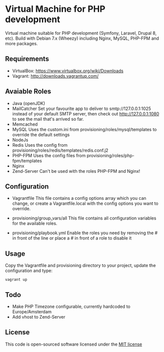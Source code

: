 # Virtual Machine for PHP development

Virtual machine suitable for PHP development (Symfony, Laravel, Drupal 8, etc).
Build with Debian 7.x (Wheezy) including Nginx, MySQL, PHP-FPM and more packages.

## Requirements

- VirtualBox: https://www.virtualbox.org/wiki/Downloads
- Vagrant: http://downloads.vagrantup.com/

## Avaiable Roles

- Java (openJDK)
- MailCatcher
Set your favourite app to deliver to smtp://127.0.0.1:1025 instead of your default SMTP server, then check out
http://127.0.0.1:1080 to see the mail that's arrived so far.
- Memcached
- MySQL
Uses the custom.ini from provisioning/roles/mysql/templates to override the default settings
- NodeJs
- Redis
Uses the config from provisioning/roles/redis/templates/redis.conf.j2
- PHP-FPM
Uses the config files from provisioning/roles/php-fpm/templates
- Nginx
- Zend-Server
Can't be used with the roles PHP-FPM and Nginx!

## Configuration
- Vagrantfile
This file contains a config options array which you can change, or create a Vagrantfile.local with the config options
you want to override.

- provisioning/group_vars/all
This file contains all configuration variables for the available roles.

- provisioning/playbook.yml
Enable the roles you need by removing the # in front of the line or place a # in front of a role to disable it

## Usage
Copy the Vagrantfile and provisioning directory to your project, update the configuration and type:
```
vagrant up
```

## Todo
- Make PHP Timezone configurable, currently hardcoded to Europe/Amsterdam
- Add vhost to Zend-Server



##  License

This code is open-sourced software licensed under the
[MIT license](http://opensource.org/licenses/MIT)

